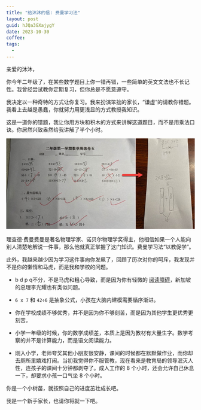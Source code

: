 ```yaml
---
title: "给沐沐的信: 费曼学习法"
layout: post
guid: hJQa3GXajygY
date: 2023-10-30
coffee:
tags:
  -
---
```


亲爱的沐沐，

你今年二年级了，在某些数学题目上你一错再错，一些简单的英文文法也不长记性。我曾经尝试教你定期复习，但你总是不愿意遵守。

我决定以一种奇特的方式让你复习。我来扮演笨拙的家长，“谦虚”的请教你错题。我看上去越是愚蠢，你就努力用更浅显的方式教授我知识。

这是一道你的错题，我让你用方块和积木的方式来讲解这道题目，而不是用乘法口诀。你居然兴致盎然给我讲解了半个小时。

![](/media/files/2023/2023-10-30.jpg)


理查德·费曼费曼是著名物理学家、诺贝尔物理学奖得主，他相信如果一个人能向别人清楚地解说一件事，那么他就真正掌握了这门知识。费曼学习法“以教促学”。


此外，我越来越少因为学习这件事向你发飙了，回顾了历次对你的呵斥，我发现并不是你的懒惰和马虎，而是我和学校的问题。


- b d p q不分，不是马虎和粗心导致，而是因为你有轻微的 [阅读障碍](https://www.understood.org/en/articles/checklist-signs-of-dyslexia-at-different-ages#Grades_K%E2%80%932_signs_of_dyslexia)，新加坡的总理李光耀也有类似问题。

- `6 x 7` 和 `42÷6` 是抽象公式，小孩在大脑内建模需要循序渐进。

- 你在学校成绩不够优秀，并不是因为你不够刻苦，而是因为其他学生更优秀更刻苦。

- 小学一年级的时候，你的数学成绩差，本质上是因为教材有大量生字。数学考察的并不是计算能力，而是语文阅读能力。

- 刚入小学，老师夸奖其他小朋友很安静，课间的时候都在默默做作业，而你却去厕所里嬉戏打闹。当初我觉得你不服管教，现在看来是教育局的领导泯灭人性，连孩子的课间十分钟都剥夺了。成人工作的 8 个小时，还会允许自己休息一下，却要求小孩一口气坐 8 个小时。


你是一个小树苗，就按照自己的进度茁壮成长吧。

我是一个新手家长，也请你将就一下吧。



